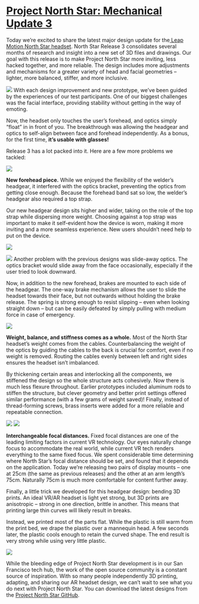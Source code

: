 # [Project North Star: Mechanical Update 3](http://blog.leapmotion.com/project-north-star-mechanical-update-3/)

Today we’re excited to share the latest major design update for the[ Leap Motion North Star headset](http://blog.leapmotion.com/north-star-open-source/). North Star Release 3 consolidates several months of research and insight into a new set of 3D files and drawings. Our goal with this release is to make Project North Star more inviting, less hacked together, and more reliable. The design includes more adjustments and mechanisms for a greater variety of head and facial geometries – lighter, more balanced, stiffer, and more inclusive.

![](http://blog.leapmotion.com/wp-content/uploads/2019/01/exploded-view.png)
With each design improvement and new prototype, we’ve been guided by the experiences of our test participants. One of our biggest challenges was the facial interface, providing stability without getting in the way of emoting.

Now, the headset only touches the user’s forehead, and optics simply “float” in in front of you. The breakthrough was allowing the headgear and optics to self-align between face and forehead independently. As a bonus, for the first time, **it’s usable with glasses!**

Release 3 has a lot packed into it. Here are a few more problems we tackled:

![](http://blog.leapmotion.com/wp-content/uploads/2019/01/mechanical-updates.png)

**New forehead piece.** While we enjoyed the flexibility of the welder’s headgear, it interfered with the optics bracket, preventing the optics from getting close enough. Because the forehead band sat so low, the welder’s headgear also required a top strap.

Our new headgear design sits higher and wider, taking on the role of the top strap while dispersing more weight. Choosing against a top strap was important to make it self-evident how the device is worn, making it more inviting and a more seamless experience. New users shouldn’t need help to put on the device.

![](http://blog.leapmotion.com/wp-content/uploads/2019/01/wiggle.gif)

![](http://blog.leapmotion.com/wp-content/uploads/2019/01/headgear-crossection.jpg)
Another problem with the previous designs was slide-away optics. The optics bracket would slide away from the face occasionally, especially if the user tried to look downward.

Now, in addition to the new forehead, brakes are mounted to each side of the headgear. The one-way brake mechanism allows the user to slide the headset towards their face, but not outwards without holding the brake release. The spring is strong enough to resist slipping – even when looking straight down – but can be easily defeated by simply pulling with medium force in case of emergency.

![](http://blog.leapmotion.com/wp-content/uploads/2019/01/brake.gif)

**Weight, balance, and stiffness comes as a whole.** Most of the North Star headset’s weight comes from the cables. Counterbalancing the weight of the optics by guiding the cables to the back is crucial for comfort, even if no weight is removed. Routing the cables evenly between left and right sides ensures the headset isn’t imbalanced.

By thickening certain areas and interlocking all the components, we stiffened the design so the whole structure acts cohesively. Now there is much less flexure throughout. Earlier prototypes included aluminum rods to stiffen the structure, but clever geometry and better print settings offered similar performance \(with a few grams of weight saved\)! Finally, instead of thread-forming screws, brass inserts were added for a more reliable and repeatable connection.

![](http://blog.leapmotion.com/wp-content/uploads/2019/01/LeftBrake-Drawing-.png)
![](http://blog.leapmotion.com/wp-content/uploads/2019/01/MultipleFocal-Drawing.png)

**Interchangeable focal distances.** Fixed focal distances are one of the leading limiting factors in current VR technology. Our eyes naturally change focus to accommodate the real world, while current VR tech renders everything to the same fixed focus. We spent considerable time determining where North Star’s focal distance should be set, and found that it depends on the application. Today we’re releasing two pairs of display mounts – one at 25cm \(the same as previous releases) and the other at an arm length’s 75cm. Naturally 75cm is much more comfortable for content further away.

Finally, a little trick we developed for this headgear design: bending 3D prints. An ideal VR/AR headset is light yet strong, but 3D prints are anisotropic – strong in one direction, brittle in another. This means that printing large thin curves will likely result in breaks.

Instead, we printed most of the parts flat. While the plastic is still warm from the print bed, we drape the plastic over a mannequin head. A few seconds later, the plastic cools enough to retain the curved shape. The end result is very strong while using very little plastic.

![](http://blog.leapmotion.com/wp-content/uploads/2019/01/high-res-bending-3dprint2.jpg)

While the bleeding edge of Project North Star development is in our San Francisco tech hub, the work of the open source community is a constant source of inspiration. With so many people independently 3D printing, adapting, and sharing our AR headset design, we can’t wait to see what you do next with Project North Star. You can download the latest designs from the [Project North Star GitHub](https://github.com/leapmotion/ProjectNorthStar).

